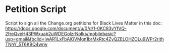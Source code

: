 # Petition Script
Script to sign all the Change.org petitions for Black Lives Matter in this doc: <br>
https://docs.google.com/document/u/0/d/1-0KC83vYfVQ-2freQveH43PWxuab2uWDEGolzrNoIks/mobilebasic?usp=gmail&fbclid=IwAR1LxFbAlOVMgn1brMxRtc4ZyQZELOHZOLu9WPr2rithTNhY_5T6K9Q4wrw
